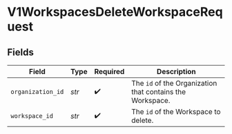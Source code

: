 # V1WorkspacesDeleteWorkspaceRequest


## Fields

| Field                                                                | Type                                                                 | Required                                                             | Description                                                          |
| -------------------------------------------------------------------- | -------------------------------------------------------------------- | -------------------------------------------------------------------- | -------------------------------------------------------------------- |
| `organization_id`                                                    | *str*                                                                | :heavy_check_mark:                                                   | The <code>id</code> of the Organization that contains the Workspace. |
| `workspace_id`                                                       | *str*                                                                | :heavy_check_mark:                                                   | The <code>id</code> of the Workspace to delete.                      |